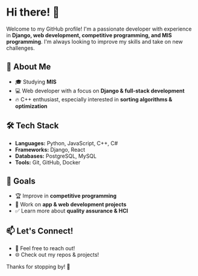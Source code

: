 # Hi there! 👋

Welcome to my GitHub profile! I'm a passionate developer with experience in **Django, web development, competitive programming, and MIS programming**. I'm always looking to improve my skills and take on new challenges.  

## 🚀 About Me  
- 🎓 Studying **MIS**  
- 💻 Web developer with a focus on **Django & full-stack development**   
- 🔥 C++ enthusiast, especially interested in **sorting algorithms & optimization**  

## 🛠 Tech Stack  
- **Languages:** Python, JavaScript, C++, C# 
- **Frameworks:** Django, React  
- **Databases:** PostgreSQL, MySQL  
- **Tools:** Git, GitHub, Docker  

## 🎯 Goals  
- 🏆 Improve in **competitive programming**  
- 📱 Work on **app & web development projects**  
- ✅ Learn more about **quality assurance & HCI**  

## 📫 Let's Connect!  
- 📧 Feel free to reach out!  
- 🌐 Check out my repos & projects!  

Thanks for stopping by! 🚀  


<!--
**hadihaith/hadihaith** is a ✨ _special_ ✨ repository because its `README.md` (this file) appears on your GitHub profile.

Here are some ideas to get you started:

- 🔭 I’m currently working on ...
- 🌱 I’m currently learning ...
- 👯 I’m looking to collaborate on ...
- 🤔 I’m looking for help with ...
- 💬 Ask me about ...
- 📫 How to reach me: ...
- 😄 Pronouns: ...
- ⚡ Fun fact: ...
-->
